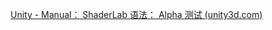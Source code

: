 [Unity - Manual： ShaderLab 语法： Alpha 测试 (unity3d.com)](https://docs.unity3d.com/460/Documentation/Manual/SL-AlphaTest.html)